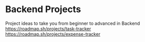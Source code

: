 # Backend Projects
Project ideas to take you from beginner to advanced in Backend
https://roadmap.sh/projects/task-tracker
https://roadmap.sh/projects/expense-tracker
